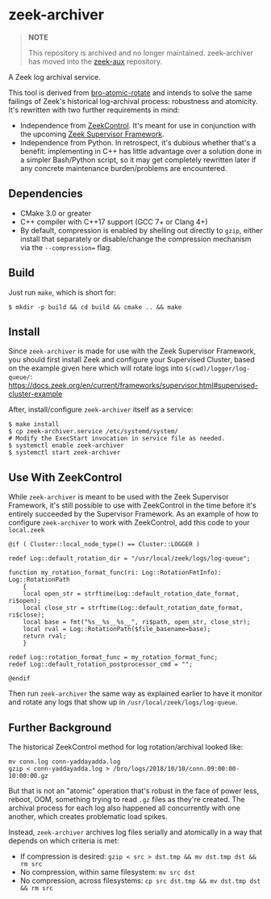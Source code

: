 # zeek-archiver

> **NOTE**
>
> This repository is archived and no longer maintained. zeek-archiver has
> moved into the [zeek-aux](https://github.com/zeek/zeek-aux) repository.

A Zeek log archival service.

This tool is derived from
[bro-atomic-rotate](https://github.com/ncsa/bro-atomic-rotate)
and intends to solve the same failings of Zeek's historical log-archival
process: robustness and atomicity.  It's rewritten with two further
requirements in mind:

* Independence from [ZeekControl](https://github.com/zeek/zeekctl).
  It's meant for use in conjunction with the upcoming
  [Zeek Supervisor Framework](https://docs.zeek.org/en/current/frameworks/supervisor.html).
* Independence from Python.  In retrospect, it's dubious whether that's
  a benefit: implementing in C++ has little advantage over a solution done in
  a simpler Bash/Python script, so it may get completely rewritten
  later if any concrete maintenance burden/problems are encountered.

## Dependencies

* CMake 3.0 or greater
* C++ compiler with C++17 support (GCC 7+ or Clang 4+)
* By default, compression is enabled by shelling out directly to `gzip`,
  either install that separately or disable/change the compression
  mechanism via the `--compression=` flag.

## Build

Just run `make`, which is short for:

```
$ mkdir -p build && cd build && cmake .. && make
```

## Install

Since `zeek-archiver` is made for use with the Zeek Supervisor Framework,
you should first install Zeek and configure your Supervised Cluster, based
on the example given here which will rotate logs into `$(cwd)/logger/log-queue/`:
https://docs.zeek.org/en/current/frameworks/supervisor.html#supervised-cluster-example

After, install/configure `zeek-archiver` itself as a service:

```
$ make install
$ cp zeek-archiver.service /etc/systemd/system/
# Modify the ExecStart invocation in service file as needed.
$ systemctl enable zeek-archiver
$ systemctl start zeek-archiver
```

## Use With ZeekControl

While `zeek-archiver` is meant to be used with the Zeek Supervisor Framework,
it's still possible to use with ZeekControl in the time before it's entirely
succeeded by the Supervisor Framework.  As an example of how to configure
`zeek-archiver` to work with ZeekControl, add this code to your `local.zeek`

```zeek
@if ( Cluster::local_node_type() == Cluster::LOGGER )

redef Log::default_rotation_dir = "/usr/local/zeek/logs/log-queue";

function my_rotation_format_func(ri: Log::RotationFmtInfo): Log::RotationPath
	{
	local open_str = strftime(Log::default_rotation_date_format, ri$open);
	local close_str = strftime(Log::default_rotation_date_format, ri$close);
	local base = fmt("%s__%s__%s__", ri$path, open_str, close_str);
	local rval = Log::RotationPath($file_basename=base);
	return rval;
	}

redef Log::rotation_format_func = my_rotation_format_func;
redef Log::default_rotation_postprocessor_cmd = "";

@endif
```

Then run `zeek-archiver` the same way as explained earlier to have it monitor
and rotate any logs that show up in `/usr/local/zeek/logs/log-queue`.

## Further Background

The historical ZeekControl method for log rotation/archival looked like:

```
mv conn.log conn-yaddayadda.log
gzip < conn-yaddayadda.log > /bro/logs/2018/10/10/conn.09:00:00-10:00:00.gz
```

But that is not an "atomic" operation that's robust in the face of power less,
reboot, OOM, something trying to read `.gz` files as they're created.
The archival process for each log also happened all concurrently with one
another, which creates problematic load spikes.

Instead, `zeek-archiver` archives log files serially and atomically in a way
that depends on which criteria is met:

* If compression is desired: `gzip < src > dst.tmp && mv dst.tmp dst && rm src`
* No compression, within same filesystem: `mv src dst`
* No compression, across filesystems: `cp src dst.tmp && mv dst.tmp dst && rm src`
